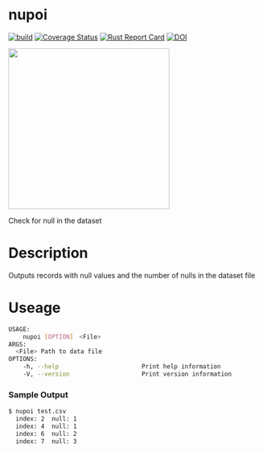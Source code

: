 # nupoi

[![build](https://github.com/dangishokouta/nupoi/actions/workflows/build.yml/badge.svg)](https://github.com/dangishokouta/nupoi/actions/workflows/build.yaml)
[![Coverage Status](https://coveralls.io/repos/github/dangishokouta/nupoi/badge.svg)](https://coveralls.io/github/dangishokouta/nupoi)
[![Rust Report Card](https://rust-reportcard.xuri.me/badge/github.com/dangishokouta/nupoi)](https://rust-reportcard.xuri.me/report/github.com/dangishokouta/nupoi)
[![DOI](https://zenodo.org/badge/483072806.svg)](https://zenodo.org/badge/latestdoi/483072806)


<img src="https://user-images.githubusercontent.com/90143019/165062158-0bee35a4-c7b8-4797-8568-5b3570137c4f.png" width="320px">

Check for null in the dataset

# Description
Outputs records with null values and the number of nulls in the dataset file

# Useage
```sh
USAGE:
    nupoi [OPTION]　<File>
ARGS:
  <File> Path to data file
OPTIONS:
    -h, --help                       Print help information
    -V, --version                    Print version information
```
### Sample Output
```sh
$ nupoi test.csv
  index: 2  null: 1
  index: 4  null: 1
  index: 6  null: 2
  index: 7  null: 3
      
```
